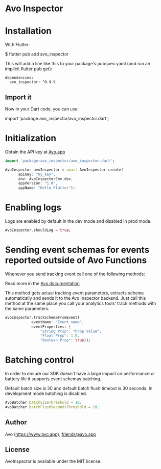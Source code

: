 # Avo Inspector

# Installation

With Flutter:

 $ flutter pub add avo_inspector

This will add a line like this to your package's pubspec.yaml (and run an implicit flutter pub get):

```
dependencies:
  avo_inspector: ^0.9.9
```

## Import it

Now in your Dart code, you can use:

import 'package:avo_inspector/avo_inspector.dart';

# Initialization

Obtain the API key at [Avo.app](https://www.avo.app/welcome)

```dart
import 'package:avo_inspector/avo_inspector.dart';

AvoInspector avoInspector = await AvoInspector.create(
      apiKey: "my_key",
      env: AvoInspectorEnv.dev,
      appVersion: "1.0",
      appName: "Hello Flutter");
```

# Enabling logs

Logs are enabled by default in the dev mode and disabled in prod mode.

```dart
AvoInspector.shouldLog = true;
```

# Sending event schemas for events reported outside of Avo Functions

Whenever you send tracking event call one of the following methods:

Read more in the [Avo documentation](https://www.avo.app/docs/implementation/devs-101#inspecting-events)

This method gets actual tracking event parameters, extracts schema automatically and sends it to the Avo Inspector backend.
Just call this method at the same place you call your analytics tools' track methods with the same parameters.

```dart
avoInspector.trackSchemaFromEvent(
            eventName: "Event name",
            eventProperties: {
                "String Prop": "Prop Value",
                "Float Prop": 1.0,
                "Boolean Prop": true});
```

# Batching control

In order to ensure our SDK doesn't have a large impact on performance or battery life it supports event schemas batching.

Default batch size is 30 and default batch flush timeout is 30 seconds.
In development mode batching is disabled.

```javascript
AvoBatcher.batchSizeThreshold = 10;
AvoBatcher.batchFlushSecondsThreshold = 10;
```

## Author

Avo (https://www.avo.app), friends@avo.app

## License

AvoInspector is available under the MIT license.
